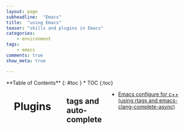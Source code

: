 ```yaml
---
layout: page
subheadline:  "Emacs"
title:  "using Emacs"
teaser: "skills and plugins in Emacs"
categories:
    - environment
tags:
    - emacs
comments: true
show_meta: true

---
```

<div class="row">
<div class="medium-7 medium-push-10 columns" markdown="1">
<div class="panel radius" markdown="1">
**Table of Contents**
{: #toc }
*  TOC
{:toc}
</div>
</div><!-- /.medium-4.columns -->



<div class="medium-14 medium-pull-3 columns" markdown="1">



<br> 

Plugins
===
<br> 

tags and auto-complete
---
* [Emacs configure for c++ (using rtags and emacs-clang-complete-async)](http://hyphenlee.github.io/blog/2015/03/11/emacs-configure-for-c++/)

<br> 


</div><!-- /.medium-8.columns -->

</div><!-- /.row -->
